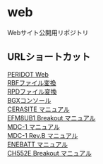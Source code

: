 web
===

Webサイト公開用リポジトリ  

URLショートカット 
-----------------
[PERIDOT Web](https://osafune.github.io/peridot.html)  
[RBFファイル変換](https://osafune.github.io/rbf_base64encode.html)  
[RPDファイル変換](https://osafune.github.io/rpd_bitreverse.html)  
[BGXコンソール](https://osafune.github.io/bgx_console.html)  
[CERASITE マニュアル](https://osafune.github.io/cerasite.html)  
[EFM8UB1 Breakout マニュアル](https://osafune.github.io/efm8ub1_breakout.html)  
[MDC-1 マニュアル](https://osafune.github.io/mdc1_docs_jp.html)  
[MDC-1 Rev.B マニュアル](https://osafune.github.io/mdc1_revb_docs_jp.html)  
[ENEBATT マニュアル](https://osafune.github.io/enebatt_jp.html)  
[CH552E Breakout マニュアル](https://osafune.github.io/ch552e_breakout_jp.html)  
